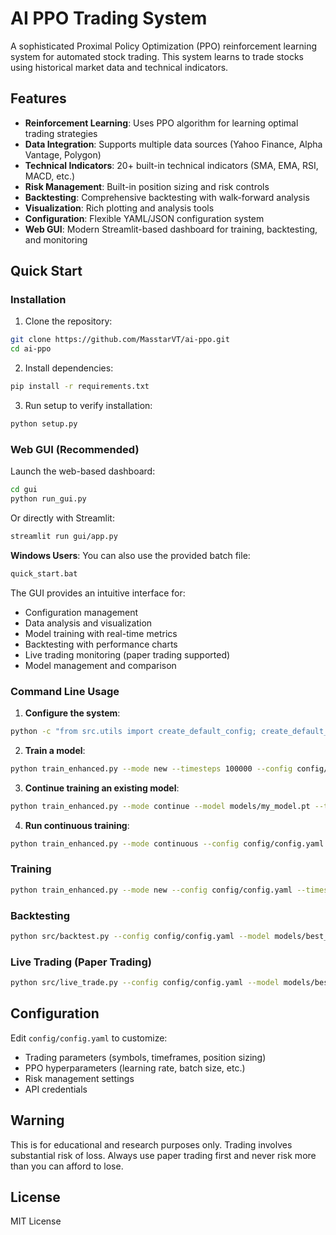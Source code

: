# AI PPO Trading System

A sophisticated Proximal Policy Optimization (PPO) reinforcement learning system for automated stock trading. This system learns to trade stocks using historical market data and technical indicators.

## Features

- **Reinforcement Learning**: Uses PPO algorithm for learning optimal trading strategies
- **Data Integration**: Supports multiple data sources (Yahoo Finance, Alpha Vantage, Polygon)
- **Technical Indicators**: 20+ built-in technical indicators (SMA, EMA, RSI, MACD, etc.)
- **Risk Management**: Built-in position sizing and risk controls
- **Backtesting**: Comprehensive backtesting with walk-forward analysis
- **Visualization**: Rich plotting and analysis tools
- **Configuration**: Flexible YAML/JSON configuration system
- **Web GUI**: Modern Streamlit-based dashboard for training, backtesting, and monitoring

## Quick Start

### Installation

1. Clone the repository:
```bash
git clone https://github.com/MasstarVT/ai-ppo.git
cd ai-ppo
```

2. Install dependencies:
```bash
pip install -r requirements.txt
```

3. Run setup to verify installation:
```bash
python setup.py
```

### Web GUI (Recommended)

Launch the web-based dashboard:
```bash
cd gui
python run_gui.py
```

Or directly with Streamlit:
```bash
streamlit run gui/app.py
```

**Windows Users**: You can also use the provided batch file:
```bash
quick_start.bat
```

The GUI provides an intuitive interface for:
- Configuration management
- Data analysis and visualization
- Model training with real-time metrics
- Backtesting with performance charts
- Live trading monitoring (paper trading supported)
- Model management and comparison

### Command Line Usage

1. **Configure the system**:
```bash
python -c "from src.utils import create_default_config; create_default_config('config/config.yaml')"
```

2. **Train a model**:
```bash
python train_enhanced.py --mode new --timesteps 100000 --config config/config.yaml
```

3. **Continue training an existing model**:
```bash
python train_enhanced.py --mode continue --model models/my_model.pt --timesteps 50000
```

4. **Run continuous training**:
```bash
python train_enhanced.py --mode continuous --config config/config.yaml
```

### Training
```bash
python train_enhanced.py --mode new --config config/config.yaml --timesteps 100000
```

### Backtesting
```bash
python src/backtest.py --config config/config.yaml --model models/best_model.pt
```

### Live Trading (Paper Trading)
```bash
python src/live_trade.py --config config/config.yaml --model models/best_model.pt --paper-trade
```

## Configuration

Edit `config/config.yaml` to customize:
- Trading parameters (symbols, timeframes, position sizing)
- PPO hyperparameters (learning rate, batch size, etc.)
- Risk management settings
- API credentials

## Warning

This is for educational and research purposes only. Trading involves substantial risk of loss. Always use paper trading first and never risk more than you can afford to lose.

## License

MIT License